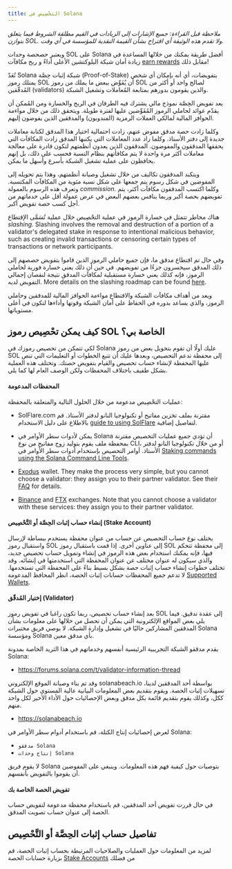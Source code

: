 ```yaml
---
title: التحْصِيص في Solana
---
```


_ملاحظة قبل القراءة: جميع الإشارات إلى الزيادات في القيم مطلقة الشروط فيما يتعلق بتوازن SOL. ولا تقدم هذه الوثيقة أي اقتراح بشأن القيمة النقدية للمؤسسة في أي وقت._

ويعتبر حصحصة وحدات SOL على Solana أفضل طريقة يمكنك من خلالها المساعدة في زيادة أمان شبكة البلوكتشين الأعلى أداءً و ربح مكافآت [earn rewards](implemented-proposals/staking-rewards.md) مقابل ذلك!

تُعَدّ Solana شبكة إثبات حِصَّة (Proof-of-Stake) بتفويضات، أي أنه بإمكان أي شخص يمتلك رموز SOL أن يُفَوِّض ببعض ما يملك من رموز SOL لصالح واحد أو أكثر من المُدقّقين (validators) والذين يقومون بدورهم بمتابعة المُعاملات وتشغيل الشبكة.

يعد تفويض الحِصَّة نموذج مالي يشترك فيه الطرفان في الربح والخسارة ومن المُمكن أن يقدّم عوائد لحاملي الرموز المُفَوِّضين عليها لفترة طويلة. ويتحقق ذلك من خلال مواءمة الحوافز المالية لمالكي العملات الرمزية (المندوبون) والمدققين الذين يفوضون إليهم.

وكلما زادت حصة مدقق مفوض عنهم، زادت احتمالية اختيار هذا المدقق لكتابة معاملات جديدة إلى دفتر الأستاذ. وكلما زاد عدد المعاملات التي يكتبها المدقق زادت المكافآت التي يحققها المدققون والمفوضون. المدققون الذين يعدون أنظمتهم لتكون قادرة على معالجة معاملات أكثر مرة واحدة لا يتم مكافأتهم بنظام النسبة فحسب على ذلك، بل إنهم يحافظون على عملية تشغيل الشبكة بأسرع وأسهل ما يمكن.

ويتكبد المدققون تكاليف من خلال تشغيل وصيانة أنظمتهم، وهذا يتم تحويله إلى المفوضين في شكل رسوم يتم جمعها على شكل نسبة مئوية من المكافآت المكتسبة. وتعرف هذه الرسوم بالعمولة _commission_. وكلما اكتسب المدققون مكافآت أكثر، يتم تفويضهم بحصة أكبر وربما ينافس بعضهم البعض في عرض عمولة أقل على خدماتهم من أجل كسب حصة تفويض أكبر.

هناك مخاطر تتمثل في خسارة الرموز في عملية التحْصِيص خلال عملية تُسَمَّى الإقتطاع _slashing_. Slashing involves the removal and destruction of a portion of a validator's delegated stake in response to intentional malicious behavior, such as creating invalid transactions or censoring certain types of transactions or network participants.

وفي حال تم اقتطاع مدقق ما، فإن جميع حاملي الرموز الذين قاموا بتفويض حصصهم إلى ذلك المدقق سيخسرون جزءًا من تفويضهم. في حين أن ذلك يعني خسارة فورية لحاملي الرموز، فإنه كذلك يعني خسارة مستقبلية لمكافآت المدقق نتيجة لنقصان إجمالي التفويض لديه. More details on the slashing roadmap can be found [here](proposals/optimistic-confirmation-and-slashing.md#slashing-roadmap).

ويعد من أهداف مكافآت الشبكة والاقتطاع مواءمة الحوافز المالية للمدققين وحاملي الرموز، والذي يساعد بدوره في الحفاظ على أمان الشبكة وقوتها وأداءها لتكون في أعلى مستوياتها.

## كيف يمكن تحْصِيص رموز SOL الخاصة بي؟

لكي تتمكن من تحصيص رموزك في Solana عليك أولًا أن تقوم بتحويل بعض من رموز SOL إلى محفظة تدعم التحصيص، وبعدها عليك أن تتبع الخطوات أو التعليمات التي تنص عليها المحفظة لإنشاء حساب تحصيص والقيام بتفويض حصتك. وتختلف هذه العملية بشكل طفيف باختلاف المحفظات ولكن الوصف العام لها كما يلي.

#### المحفظات المدعومة

عمليات التحْصِيص مدعومة من خلال الحلول التالية والمتعلقة بالمحفظة:

- SolFlare.com مقترنة بملف تخزين مفاتيح أو تكنولوجيا النانو لدفتر الأستاذ. قم بالاطلاع على دليل الاستخدام [guide to using SolFlare](wallet-guide/solflare.md) لتفاصيل إضافية.

- يمكن لأدوات سطر الأوامر في Solana أن تؤدي جميع عمليات التخصيص مقترنة بمحفظة ملف يقوم بتوليد زوج مفاتيح من نوع CLI، أو من خلال تكنولوجيا النانو لدفتر الأستاذ. أوامر التحصيص بإستخدام أدوات سطر الأوامر في [Staking commands using the Solana Command Line Tools](cli/delegate-stake.md).

- [Exodus](https://www.exodus.com/) wallet. They make the process very simple, but you cannot choose a validator: they assign you to their partner validator. See their [FAQ](https://support.exodus.com/article/1551-solana-staking-faq) for details.

- [Binance](https://www.binance.com/) and [FTX](https://ftx.com/) exchanges. Note that you cannot choose a validator with these services: they assign you to their partner validator.

#### إنشاء حساب إثبات الحِصَّة أو التَّحْصِيص (Stake Account)

يختلف نوع حساب التحصيص عن حساب من عنوان محفظة يستخدم ببساطة لإرسال واستقبال رموز SOL إلى عناوين أخرى. إذا قمت باستقبال رموز SOL إلى محفظة تتحكم فيها، فإنه يمكنك استخدام بعض هذه الرموز في إنشاء وتمويل حساب تحصيص جديد، والذي سيكون له عنوان مختلف عن عنوان المحفظة التي استخدمتها في إنشائه. وقد تختلف خطوات إنشاء حساب إثبات حصة بشكل بسيط بناءً على المحفظة التي تستخدمها. لا تدعم جميع المحفظات حسابات إثبات الحصة، انظر المحافظ المدعومة [Supported Wallets](#supported-wallets).

#### إختيار المُدقّق (Validator)

بعد إنشاء حساب تحصيص، ربما تكون راغبا في تفويض رموز SOL إلى عقدة تدقيق. فيما يلي بعض المواقع الإلكترونية التي يمكن أن تحصل من خلالها على معلومات بشأن المدققين المشاركين حاليًا في تشغيل وإدارة الشبكة. لا يوصي فريق مختبرات Solana ومؤسسة Solana بأي مدقق معين.

يقدم مدققو الشبكة التجريبية الرئيسية أنفسهم وخدماتهم في هذا الثريد الخاصة بمدونة Solana:

- https://forums.solana.com/t/validator-information-thread

وقد تم بناء وصيانة الموقع الإلكتروني solanabeach.io بواسطة أحد المدققين لدينا، تسهيلات إثبات الحصة. ويقوم بتقديم بعض المعلومات البيانية عالية المستوى حول الشبكة ككل، وكذلك يقوم بتقديم قائمة بكل مدقق وبعض الإحصائيات حول الأداء الأخير لكل واحد منهم.

- https://solanabeach.io

لعرض إحصائيات إنتاج الكتلة، قم باستخدام أدوام سطر الأوامر في Solana:

- `مدققو Solana`
- `إنتاج وحدات Solana`

لا يقوم فريق Solana بتوصيات حول كيفية فهم هذه المعلومات. وينبغي على المفوضين أن يقوموا بالتفويض بأنفسهم.

#### تفويض الحصة الخاصة بك

في حال قررت تفويض أحد المدققين، قم باستخدام محفظة مدعومة لتفويض حساب الحصة إلى عنوان حساب تصويت المدقق.

## تفاصيل حساب إثبات الحِصَّة أو التَّحْصِيص

لمزيد من المعلومات حول العمليات والصلاحيات المرتبطة بحساب إثبات الحصة، قم بزيارة حسابات الحصة [Stake Accounts](staking/stake-accounts.md) من فضلك

